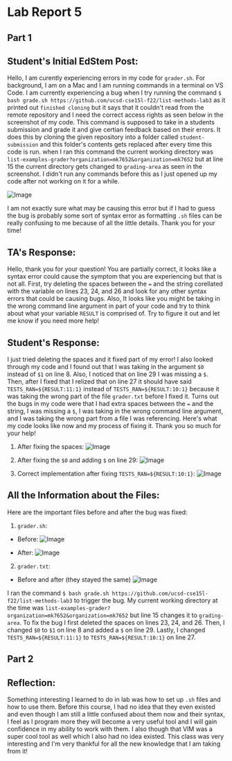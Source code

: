 # Lab Report 5

## Part 1

## Student's Initial EdStem Post:

Hello, I am curently experiencing errors in my code for `grader.sh`. For background, I am on a Mac and I am running commands in a terminal on VS Code. I am currently experiencing a bug when I try running the command `$ bash grade.sh https://github.com/ucsd-cse15l-f22/list-methods-lab3` as it printed out `finished cloning` but it says that it couldn't read from the remote repository and I need the correct access rights as seen below in the screenshot of my code. This command is supposed to take in a students submission and grade it and give certian feedback based on their errors. It does this by cloning the given repository into a folder called `student-submission` and this folder's contents gets replaced after every time this code is run. when I ran this command the current working directory was `list-examples-grader?organization=mk7652&organization=mk7652` but at line 15 the current directory gets changed to `grading-area` as seen in the screenshot. I didn't run any commands before this as I just opened up my code after not working on it for a while. 

![Image](CSE15L_labreport5_1.2.png)

I am not exactly sure what may be causing this error but if I had to guess the bug is probably some sort of syntax error as formatting `.sh` files can be really confusing to me because of all the little details. Thank you for your time!

## TA's Response:

Hello, thank you for your question! You are partially correct, it looks like a syntax error could cause the symptom that you are experiencing but that is not all. First, try deleting the spaces between the `=` and the string corellated with the variable on lines 23, 24, and 26 and look for any other syntax errors that could be causing bugs. Also, It looks like you might be taking in the wrong command line argument in part of your code and try to think about what your variable `RESULT` is comprised of. Try to figure it out and let me know if you need more help!

## Student's Response:

I just tried deleting the spaces and it fixed part of my error! I also looked through my code and I found out that I was taking in the argument `$0` instead of `$1` on line 8. Also, I noticed that on line 29 I was missing a `$`. Then, after I fixed that I relized that on line 27 it should have said `TESTS_RAN=${RESULT:11:1}` instead of `TESTS_RAN=${RESULT:10:1}` because it was taking the wrong part of the file `grader.txt` before I fixed it. Turns out the bugs in my code were that I had extra spaces between the `=` and the string, I was missing a `$`, I was taking in the wrong command line argument, and I was taking the wrong part from a file I was referencing. Here's what my code looks like now and my process of fixing it. Thank you so much for your help!

1. After fixing the spaces:
![Image](CSE15L_labreport5_1.3.png)

2. After fixing the `$0` and adding `$` on line 29:
![Image](CSE15L_labreport5_1.4.png)

3. Correct implementation after fixing `TESTS_RAN=${RESULT:10:1}`:
![Image](CSE15L_labreport5_2.png)

## All the Information about the Files:

Here are the important files before and after the bug was fixed:

1. `grader.sh`:
- Before:
![Image](CSE15L_labreport5_1.2.png)

- After:
![Image](CSE15L_labreport5_2.png)

2. `grader.txt`:
- Before and after (they stayed the same)
![Image](CSE15L_labreport5_3.png)

I ran the command `$ bash grade.sh https://github.com/ucsd-cse15l-f22/list-methods-lab3` to trigger the bug. My current working directory at the time was `list-examples-grader?organization=mk7652&organization=mk7652` but line 15 changes it to `grading-area`. To fix the bug I first deleted the spaces on lines 23, 24, and 26. Then, I changed `$0` to `$1` on line 8 and added a `$` on line 29. Lastly, I changed `TESTS_RAN=${RESULT:11:1}` to `TESTS_RAN=${RESULT:10:1}` on line 27. 

## Part 2

## Reflection:

Something interesting I learned to do in lab was how to set up `.sh` files and how to use them. Before this course, I had no idea that they even existed and even though I am still a little confused about them now and their syntax, I feel as I program more they will become a very useful tool and I will gain confidence in my ability to work with them. I also though that VIM was a super cool tool as well which I also had no idea existed. This class was very interesting and I'm very thankful for all the new knowledge that I am taking from it!




